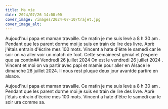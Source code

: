 ```yaml
---
title: Ma vie
date: 2024/07/26 14:00:00
cover_image: /images/2024-07-10/trajet.jpg
cover_image_alt: 
---
```

Aujoud'hui papa et maman travaille.
Ce matin je me suis levé a 8 h 30 am .
Pendant que les parent dorme moi je suis en train de lire des livre.
Aprè j'étais entrain d'écrire mes 100 mots.
Vincent a hate d'être le samedi car le soir on va aller voir un match de foot.
Cette semaineest génial et j'espere  que sa contin## Vendredi 26 juillet 2024 
On est le vendredi 26 juillet 2024 .
Vincent et moi on va partir avec papi et mamie pour aller en Alsace le dimanche 28 juillet 2024.
Il nous rest pluque deux jour avantde partire en alsace.

Aujoud'hui papa et maman travaille.
Ce matin je me suis levé a 8 h 30 am .
Pendant que les parent dorme moi je suis en train de lire des livre.
Aprè j'étais entrain d'écrire mes 100 mots.
Vincent a hate d'être le samedi car le soir ura comme sa.